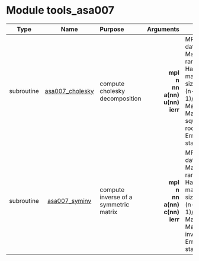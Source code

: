 # Module tools_asa007

| Type | Name | Purpose | Arguments |     | Type | Intent |
| :--: | :--: | :------ | --------: | :-- | :--: | :----: |
| subroutine | [asa007_cholesky](https://github.com/JCSDA/saber/tree/develop/src/saber/external/tools_asa007.F90#L41) | compute cholesky decomposition | **mpl**<br>**n**<br>**nn**<br>**a(nn)**<br>**u(nn)**<br>**ierr** |  MPI data<br> Matrix rank<br> Half-matrix size (n*(n-1)/2)<br> Matrix<br> Matrix square-root<br> Error status | type(mpl_type)<br>integer<br>integer<br>real(kind_real)<br>real(kind_real)<br>integer | inout<br>in<br>in<br>in<br>out<br>out |
| subroutine | [asa007_syminv](https://github.com/JCSDA/saber/tree/develop/src/saber/external/tools_asa007.F90#L120) | compute inverse of a symmetric matrix | **mpl**<br>**n**<br>**nn**<br>**a(nn)**<br>**c(nn)**<br>**ierr** |  MPI data<br> Matrix rank<br> Half-matrix size (n*(n-1)/2)<br> Matrix<br> Matrix inverse<br> Error status | type(mpl_type)<br>integer<br>integer<br>real(kind_real)<br>real(kind_real)<br>integer | inout<br>in<br>in<br>in<br>out<br>out |
